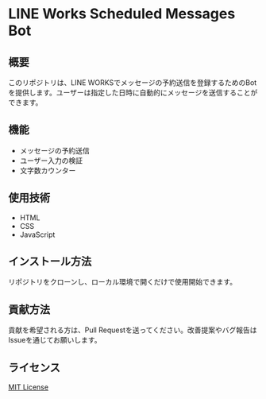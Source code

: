 # LINE Works Scheduled Messages Bot

## 概要
このリポジトリは、LINE WORKSでメッセージの予約送信を登録するためのBotを提供します。ユーザーは指定した日時に自動的にメッセージを送信することができます。

## 機能
- メッセージの予約送信
- ユーザー入力の検証
- 文字数カウンター

## 使用技術
- HTML
- CSS
- JavaScript

## インストール方法
リポジトリをクローンし、ローカル環境で開くだけで使用開始できます。

## 貢献方法
貢献を希望される方は、Pull Requestを送ってください。改善提案やバグ報告はIssueを通じてお願いします。

## ライセンス
[MIT License](LICENSE)
